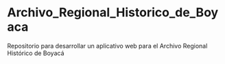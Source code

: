 # Archivo_Regional_Historico_de_Boyaca
Repositorio para desarrollar un aplicativo web para el Archivo Regional Histórico de Boyacá
